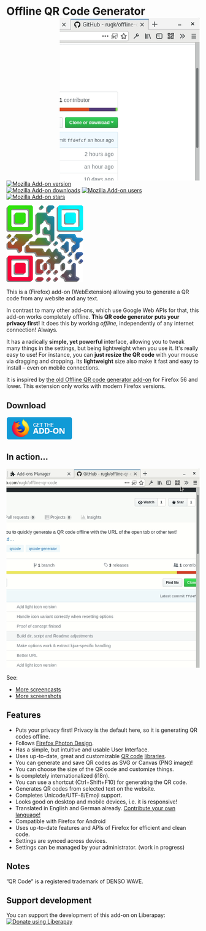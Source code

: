 # Offline QR Code Generator <img align="right" height="425" width="365" src="assets/screencasts/qrText.gif">

[![Mozilla Add-on version](https://img.shields.io/amo/v/offline-qr-code-generator.svg)](https://addons.mozilla.org/de/firefox/addon/offline-qr-code-generator/)  
[![Mozilla Add-on downloads](https://img.shields.io/amo/d/offline-qr-code-generator.svg)](https://addons.mozilla.org/de/firefox/addon/offline-qr-code-generator/)
[![Mozilla Add-on users](https://img.shields.io/amo/users/offline-qr-code-generator.svg)](https://addons.mozilla.org/de/firefox/addon/offline-qr-code-generator/statistics/)
[![Mozilla Add-on stars](https://img.shields.io/amo/stars/offline-qr-code-generator.svg)](https://addons.mozilla.org/de/firefox/addon/offline-qr-code-generator/reviews/)

<img height="200" width="200" src="assets/qrbig-optimized.svg">

This is a (Firefox) add-on (WebExtension) allowing you to generate a QR code from any website and any text.

In contrast to many other add-ons, which use Google Web APIs for that, this add-on works completely offline. **This QR code generator puts your privacy first!** It does this by working _offline_, independently of any internet connection! Always.

It has a radically **simple, yet powerful** interface, allowing you to tweak many things in the settings, but being lightweight when you use it. It's really easy to use! For instance, you can **just resize the QR code** with your mouse via dragging and dropping. Its **lightweight** size also make it fast and easy to install – even on mobile connections.

It is inspired by [the old Offline QR code generator add-on](https://github.com/catholicon/OfflineQR) for Firefox 56 and lower. This extension only works with modern Firefox versions.

## Download

**[![Get it for Firefox!](assets/amobutton.png)](https://addons.mozilla.org/firefox/addon/offline-qr-code-generator/)**

## In action…

![showing resizing](assets/screencasts/qrResize.gif)

See:
* [More screencasts](assets/screencasts)
* [More screenshots](assets/screenshots)

## Features
* Puts your privacy first! Privacy is the default here, so it is generating QR codes offline.
* Follows [Firefox Photon Design](https://design.firefox.com/photon/welcome.html).
* Has a simple, but intuitive and usable User Interface.
* Uses up-to-date, great and customizable [QR code](https://github.com/nayuki/QR-Code-generator) [libraries](https://larsjung.de/kjua/).
* You can generate and save QR codes as SVG or Canvas (PNG image)!
* You can choose the size of the QR code and customize things.
* Is completely internationalized (i18n).
* You can use a shortcut (Ctrl+Shift+F10) for generating the QR code.
* Generates QR codes from selected text on the website.
* Completes Unicode/UTF-8/Emoji support.
* Looks good on desktop and mobile devices, i.e. it is responsive!
* Translated in English and German already. [Contribute your own language!](CONTRIBUTING.md#Translations)
* Compatible with Firefox for Android
* Uses up-to-date features and APIs of Firefox for efficient and clean code.
* Settings are synced across devices.
* Settings can be managed by your administrator. (work in progress)

## Notes

”QR Code” is a registered trademark of DENSO WAVE.

## Support development

You can support the development of this add-on on Liberapay:  
[![Donate using Liberapay](https://liberapay.com/assets/widgets/donate.svg)](https://liberapay.com/rugk/donate)
